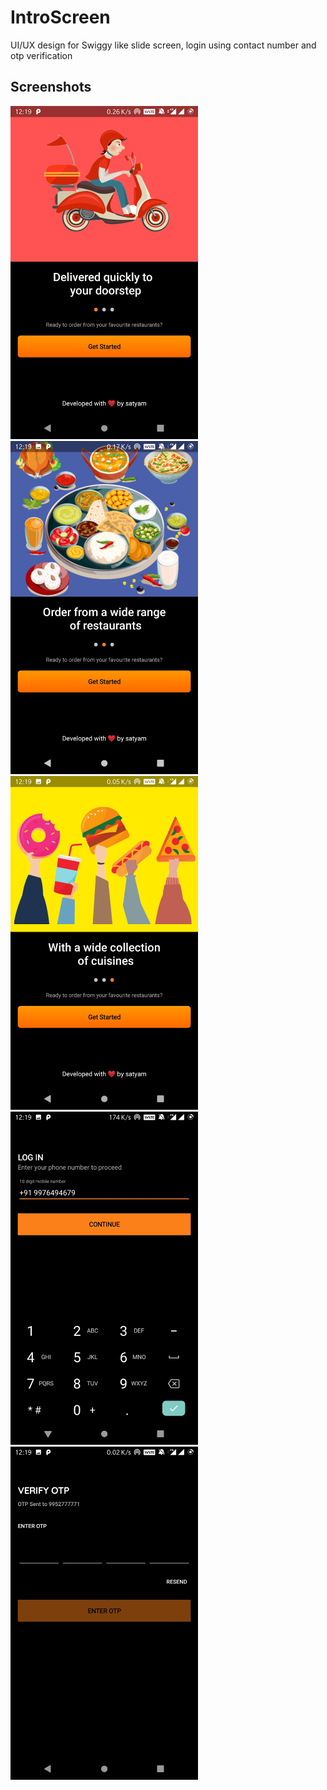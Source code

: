 # IntroScreen
UI/UX design for Swiggy like slide screen, login using contact number and otp verification

## Screenshots

<img src="screenshots/screenshot1.png" width="300"> <img src="screenshots/screenshot2.png" width="300">
<img src="screenshots/screenshot5.png" width="300"> <img src="screenshots/screenshot4.png" width="300">
<img src="screenshots/screenshot3.png" width="300">
